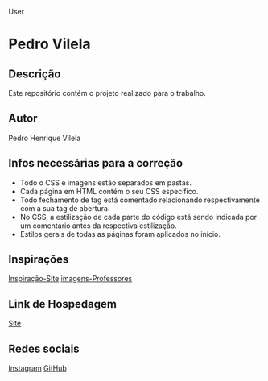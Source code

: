 User
# Pedro Vilela

## Descrição
Este repositório contém o projeto realizado para o trabalho.

## Autor
Pedro Henrique Vilela

## Infos necessárias para a correção
- Todo o CSS e imagens estão separados em pastas.
- Cada página em HTML contém o seu CSS específico.
- Todo fechamento de tag está comentado relacionando respectivamente com a sua tag de abertura.
- No CSS, a estilização de cada parte do código está sendo indicada por um comentário antes da respectiva estilização.
- Estilos gerais de todas as páginas foram aplicados no início.

## Inspirações
[Inspiração-Site](https://openai.com/sora)
[imagens-Professores](https://site112.com/gerador-imagem-lorem-ipsum)

## Link de Hospedagem

[Site](https://etufbphv.netlify.app/)

## Redes sociais

[Instagram](https://www.instagram.com/pedro.h5vilela/)
[GitHub](https://github.com/F0rDI)
